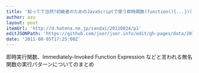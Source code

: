 ```yaml
---
title: '知ってて当然?初級者のためのJavaScriptで使う即時関数(function(){...})()の全て - 三等兵'
author: azu
layout: post
itemUrl: 'http://d.hatena.ne.jp/sandai/20110824/p1'
editJSONPath: 'https://github.com/jser/jser.info/edit/gh-pages/data/2011/08/index.json'
date: '2011-08-05T17:25:00Z'
---
```

即時実行関数、Immediately-Invoked Function Expression などと言われる無名関数の実行パターンについてのまとめ
